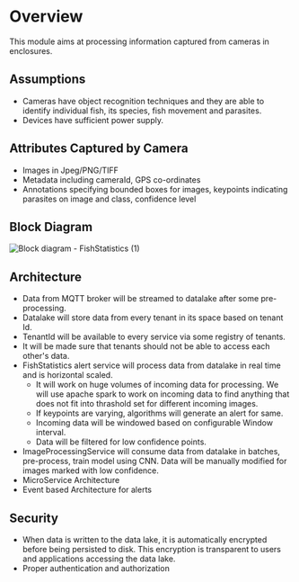 # Overview
This module aims at processing information captured from cameras in enclosures.

## Assumptions
- Cameras have object recognition techniques and they are able to identify individual fish, its species, fish movement and parasites.
- Devices have sufficient power supply.

## Attributes Captured by Camera
- Images in Jpeg/PNG/TIFF
- Metadata including cameraId, GPS co-ordinates
- Annotations specifying bounded boxes for images, keypoints indicating parasites on image and class, confidence level
  
## Block Diagram
![Block diagram - FishStatistics (1)](https://github.com/Anamika1911/ArchitecturalKatas/assets/6397314/f12fcb97-2e98-459b-9dda-b8c05f11c4c3)

## Architecture
- Data from MQTT broker will be streamed to datalake after some pre-processing.
- Datalake will store data from every tenant in its space based on tenant Id.
- TenantId will be available to every service via some registry of tenants.
- It will be made sure that tenants should not be able to access each other's data.
- FishStatistics alert service will process data from datalake in real time and is horizontal scaled.
  - It will work on huge volumes of incoming data for processing. We will use apache spark to work on incoming data to find anything that does not fit into thrashold set for different incoming images.
  - If keypoints are varying, algorithms will generate an alert for same.
  - Incoming data will be windowed based on configurable Window interval.
  - Data will be filtered for low confidence points.
- ImageProcessingService will consume data from datalake in batches, pre-process, train model using CNN. Data will be manually modified for images marked with low confidence.  
- MicroService Architecture
- Event based Architecture for alerts
## Security
- When data is written to the data lake, it is automatically encrypted before being persisted to disk. This encryption is transparent to users and applications accessing the data lake.
- Proper authentication and authorization
